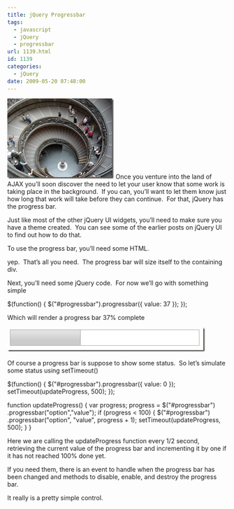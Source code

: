 ```yaml
---
title: jQuery Progressbar
tags:
  - javascript
  - jQuery
  - progressbar
url: 1139.html
id: 1139
categories:
  - jQuery
date: 2009-05-20 07:48:00
---
```


![arct-013](/uploads/2009/05/arct013.jpg "arct-013") Once you venture into the land of AJAX you’ll soon discover the need to let your user know that some work is taking place in the background.  If you can, you’ll want to let them know just how long that work will take before they can continue.  For that, jQuery has the progress bar.

Just like most of the other jQuery UI widgets, you’ll need to make sure you have a theme created.  You can see some of the earlier posts on jQuery UI to find out how to do that.

To use the progress bar, you’ll need some HTML.

<div id="progressbar"></div>

[](//11011.net/software/vspaste)yep.  That’s all you need.  The progress bar will size itself to the containing div.

Next, you’ll need some jQuery code.  For now we’ll go with something simple

$(function() {
    $("#progressbar").progressbar({ value: 37 });
});

[](//11011.net/software/vspaste)

Which will render a progress bar 37% complete

![image](/uploads/2009/05/image3.png "image")

Of course a progress bar is suppose to show some status.  So let’s simulate some status using setTimeout()

$(function() {
$("#progressbar").progressbar({ value: 0 });
setTimeout(updateProgress, 500);
});

function updateProgress() {
  var progress;
  progress = $("#progressbar")
    .progressbar("option","value");
  if (progress < 100) {
      $("#progressbar")
        .progressbar("option", "value", progress + 1);
      setTimeout(updateProgress, 500);
  }
}

[](//11011.net/software/vspaste)Here we are calling the updateProgress function every 1/2 second, retrieving the current value of the progress bar and incrementing it by one if it has not reached 100% done yet.

If you need them, there is an event to handle when the progress bar has been changed and methods to disable, enable, and destroy the progress bar.

It really is a pretty simple control.
